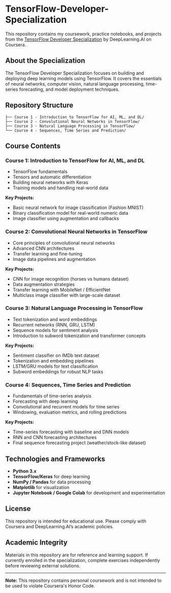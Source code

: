 # TensorFlow-Developer-Specialization
This repository contains my coursework, practice notebooks, and projects from the [TensorFlow Developer Specialization](https://www.deeplearning.ai/courses/tensorflow-developer-professional-certificate/) by DeepLearning.AI on Coursera.

## About the Specialization

The TensorFlow Developer Specialization focuses on building and deploying deep learning models using TensorFlow. It covers the essentials of neural networks, computer vision, natural language processing, time-series forecasting, and model deployment techniques.

## Repository Structure
```
├── Course 1 - Introduction to TensorFlow for AI, ML, and DL/
├── Course 2 - Convolutional Neural Networks in TensorFlow/
├── Course 3 - Natural Language Processing in TensorFlow/
└── Course 4 - Sequences, Time Series and Prediction/
```


## Course Contents

### Course 1: Introduction to TensorFlow for AI, ML, and DL
- TensorFlow fundamentals
- Tensors and automatic differentiation
- Building neural networks with Keras
- Training models and handling real-world data

**Key Projects:**
- Basic neural network for image classification (Fashion MNIST)
- Binary classification model for real-world numeric data
- Image classifier using augmentation and callbacks

### Course 2: Convolutional Neural Networks in TensorFlow
- Core principles of convolutional neural networks
- Advanced CNN architectures
- Transfer learning and fine-tuning
- Image data pipelines and augmentation

**Key Projects:**
- CNN for image recognition (horses vs humans dataset)
- Data augmentation strategies
- Transfer learning with MobileNet / EfficientNet
- Multiclass image classifier with large-scale dataset

### Course 3: Natural Language Processing in TensorFlow
- Text tokenization and word embeddings
- Recurrent networks (RNN, GRU, LSTM)
- Sequence models for sentiment analysis
- Introduction to subword tokenization and transformer concepts

**Key Projects:**
- Sentiment classifier on IMDb text dataset
- Tokenization and embedding pipelines
- LSTM/GRU models for text classification
- Subword embeddings for robust NLP tasks

### Course 4: Sequences, Time Series and Prediction
- Fundamentals of time-series analysis
- Forecasting with deep learning
- Convolutional and recurrent models for time series
- Windowing, evaluation metrics, and rolling predictions

**Key Projects:**
- Time-series forecasting with baseline and DNN models
- RNN and CNN forecasting architectures
- Final sequence forecasting project (weather/stock-like dataset)

## Technologies and Frameworks

- **Python 3.x**
- **TensorFlow/Keras** for deep learning
- **NumPy / Pandas** for data processing
- **Matplotlib** for visualization
- **Jupyter Notebook / Google Colab** for development and experimentation

## License

This repository is intended for educational use. Please comply with Coursera and DeepLearning.AI’s academic policies.

## Academic Integrity

Materials in this repository are for reference and learning support. If currently enrolled in the specialization, complete exercises independently before reviewing external solutions.

---

**Note:** This repository contains personal coursework and is not intended to be used to violate Coursera's Honor Code.
